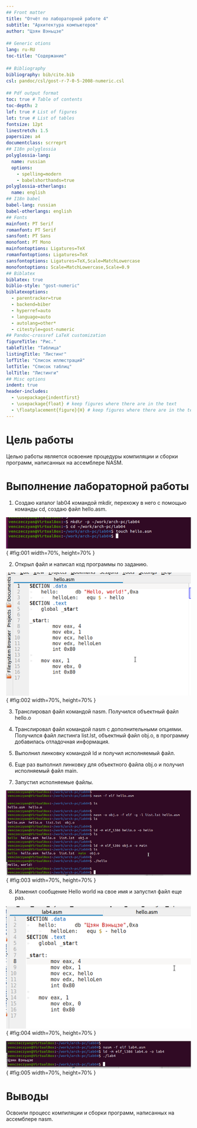 ```yaml
---
## Front matter
title: "Отчёт по лабораторной работе 4"
subtitle: "Архитектура компьютеров"
author: "Цзян Вэньцзе"

## Generic otions
lang: ru-RU
toc-title: "Содержание"

## Bibliography
bibliography: bib/cite.bib
csl: pandoc/csl/gost-r-7-0-5-2008-numeric.csl

## Pdf output format
toc: true # Table of contents
toc-depth: 2
lof: true # List of figures
lot: true # List of tables
fontsize: 12pt
linestretch: 1.5
papersize: a4
documentclass: scrreprt
## I18n polyglossia
polyglossia-lang:
  name: russian
  options:
	- spelling=modern
	- babelshorthands=true
polyglossia-otherlangs:
  name: english
## I18n babel
babel-lang: russian
babel-otherlangs: english
## Fonts
mainfont: PT Serif
romanfont: PT Serif
sansfont: PT Sans
monofont: PT Mono
mainfontoptions: Ligatures=TeX
romanfontoptions: Ligatures=TeX
sansfontoptions: Ligatures=TeX,Scale=MatchLowercase
monofontoptions: Scale=MatchLowercase,Scale=0.9
## Biblatex
biblatex: true
biblio-style: "gost-numeric"
biblatexoptions:
  - parentracker=true
  - backend=biber
  - hyperref=auto
  - language=auto
  - autolang=other*
  - citestyle=gost-numeric
## Pandoc-crossref LaTeX customization
figureTitle: "Рис."
tableTitle: "Таблица"
listingTitle: "Листинг"
lofTitle: "Список иллюстраций"
lotTitle: "Список таблиц"
lolTitle: "Листинги"
## Misc options
indent: true
header-includes:
  - \usepackage{indentfirst}
  - \usepackage{float} # keep figures where there are in the text
  - \floatplacement{figure}{H} # keep figures where there are in the text
---
```


# Цель работы

Целью работы является освоение процедуры компиляции и сборки программ, написанных на ассемблере NASM.

# Выполнение лабораторной работы

1. Создаю каталог lab04 командой mkdir, перехожу в него с помощью команды cd, создаю файл hello.asm.

![Создание каталога и файла](image/01.png){ #fig:001 width=70%, height=70% }

2. Открыл файл и написал код программы по заданию.

![Программа в файле hello.asm](image/02.png){ #fig:002 width=70%, height=70% }

3. Транслировал файл командой nasm. Получился объектный файл hello.o

4. Транслировал файл командой nasm с дополнительными опциями. 
Получился файл листинга list.lst, объектный файл obj.o, в программу добавилась отладочная информация.

5. Выполнил линковку командой ld и получил исполняемый файл.

6. Еще раз выполнил линковку для объектного файла obj.o и получил исполняемый файл main.

7. Запустил исполняемые файлы.

![Трансляция, линковка и запуск программы](image/03.png){ #fig:003 width=70%, height=70% }

8. Изменил сообщение Hello world на свое имя и запустил файл еще раз.

![Программа в файле lab4.asm](image/04.png){ #fig:004 width=70%, height=70% }

![Сборка и проверка программы lab4.asm](image/05.png){ #fig:005 width=70%, height=70% }

# Выводы

Освоили процесс компиляции и сборки программ, написанных на ассемблере nasm.